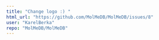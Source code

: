 ```yaml
---
title: "Change logo :) "
html_url: "https://github.com/MolMeDB/MolMeDB/issues/8"
user: "KarelBerka"
repo: "MolMeDB/MolMeDB"
---
```


